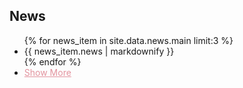 ## News

<div id="newsList">
    <!-- Visible News -->
    <ul class="visible-news">
        {% for news_item in site.data.news.main limit:3 %}
            <li>{{ news_item.news | markdownify }}</li>
        {% endfor %}
    <!-- Hidden News -->
        <div class="hidden-news" style="display: none;">
            {% for news_item in site.data.news.main offset:3 %}
                <li>{{ news_item.news | markdownify }}</li>
            {% endfor %}
        </div>
        <li><a href="#" id="toggleNews" style="color:#e3939e;">Show More</a></li>
    </ul>
</div>


<script>
document.getElementById("toggleNews").addEventListener("click", function(e) {
    e.preventDefault();

    var hiddenNews = document.querySelector(".hidden-news");

    if (hiddenNews.style.display === "none") {
        hiddenNews.style.display = "block";
        e.target.innerHTML = "Show Less";
    } else {
        hiddenNews.style.display = "none";
        e.target.innerHTML = "Show More";
    }
});
document.addEventListener("DOMContentLoaded", function() {
    // Get all li elements from .visible-news and .hidden-news
    var listItems = document.querySelectorAll('.visible-news li, .hidden-news li');
    
    listItems.forEach(function(li) {
        var p = li.querySelector('p');
        if (p) {
            li.innerHTML = p.innerHTML;
        }
    });
});

</script>

